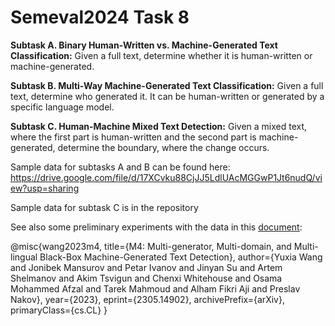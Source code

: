 # Semeval2024 Task 8

**Subtask A. Binary Human-Written vs. Machine-Generated Text Classification:** Given a full text, determine whether it is human-written or machine-generated.

**Subtask B. Multi-Way Machine-Generated Text Classification:** Given a full text, determine who generated it. It can be human-written or generated by a specific language model.

**Subtask C. Human-Machine Mixed Text Detection:** Given a mixed text, where the first part is human-written and the second part is machine-generated, determine the boundary, where the change occurs.

Sample data for subtasks A and B can be found here:
https://drive.google.com/file/d/17XCvku88CjJJ5LdlUAcMGGwP1Jt6nudQ/view?usp=sharing

Sample data for subtask C is in the repository

See also some preliminary experiments with the data in this [document](https://arxiv.org/abs/2305.14902):

@misc{wang2023m4,
      title={M4: Multi-generator, Multi-domain, and Multi-lingual Black-Box Machine-Generated Text Detection}, 
      author={Yuxia Wang and Jonibek Mansurov and Petar Ivanov and Jinyan Su and Artem Shelmanov and Akim Tsvigun and Chenxi Whitehouse and Osama Mohammed Afzal and Tarek Mahmoud and Alham Fikri Aji and Preslav Nakov},
      year={2023},
      eprint={2305.14902},
      archivePrefix={arXiv},
      primaryClass={cs.CL}
}
